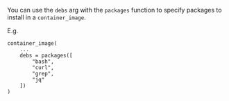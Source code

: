 

You can use the `debs` arg with the `packages` function to specify packages to install in a `container_image`.

E.g.
```
container_image(
    ...
    debs = packages([
        "bash",
        "curl",
        "grep",
        "jq"
    ])
)
```
